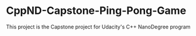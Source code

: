 # CppND-Capstone-Ping-Pong-Game
This project is the Capstone project for Udacity's C++ NanoDegree program
